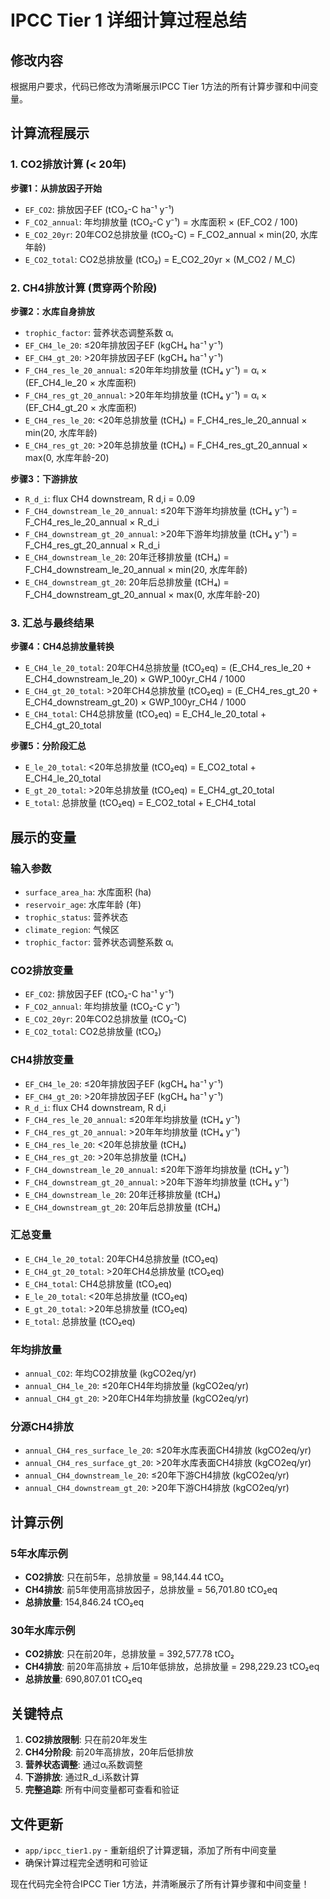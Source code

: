 # IPCC Tier 1 详细计算过程总结

## 修改内容

根据用户要求，代码已修改为清晰展示IPCC Tier 1方法的所有计算步骤和中间变量。

## 计算流程展示

### 1. CO2排放计算 (< 20年)

**步骤1：从排放因子开始**
- `EF_CO2`: 排放因子EF (tCO₂-C ha⁻¹ y⁻¹)
- `F_CO2_annual`: 年均排放量 (tCO₂-C y⁻¹) = 水库面积 × (EF_CO2 / 100)
- `E_CO2_20yr`: 20年CO2总排放量 (tCO₂-C) = F_CO2_annual × min(20, 水库年龄)
- `E_CO2_total`: CO2总排放量 (tCO₂) = E_CO2_20yr × (M_CO2 / M_C)

### 2. CH4排放计算 (贯穿两个阶段)

**步骤2：水库自身排放**
- `trophic_factor`: 营养状态调整系数 αᵢ
- `EF_CH4_le_20`: ≤20年排放因子EF (kgCH₄ ha⁻¹ y⁻¹)
- `EF_CH4_gt_20`: >20年排放因子EF (kgCH₄ ha⁻¹ y⁻¹)
- `F_CH4_res_le_20_annual`: ≤20年年均排放量 (tCH₄ y⁻¹) = αᵢ × (EF_CH4_le_20 × 水库面积)
- `F_CH4_res_gt_20_annual`: >20年年均排放量 (tCH₄ y⁻¹) = αᵢ × (EF_CH4_gt_20 × 水库面积)
- `E_CH4_res_le_20`: <20年总排放量 (tCH₄) = F_CH4_res_le_20_annual × min(20, 水库年龄)
- `E_CH4_res_gt_20`: >20年总排放量 (tCH₄) = F_CH4_res_gt_20_annual × max(0, 水库年龄-20)

**步骤3：下游排放**
- `R_d_i`: flux CH4 downstream, R d,i = 0.09
- `F_CH4_downstream_le_20_annual`: ≤20年下游年均排放量 (tCH₄ y⁻¹) = F_CH4_res_le_20_annual × R_d_i
- `F_CH4_downstream_gt_20_annual`: >20年下游年均排放量 (tCH₄ y⁻¹) = F_CH4_res_gt_20_annual × R_d_i
- `E_CH4_downstream_le_20`: 20年迁移排放量 (tCH₄) = F_CH4_downstream_le_20_annual × min(20, 水库年龄)
- `E_CH4_downstream_gt_20`: 20年后总排放量 (tCH₄) = F_CH4_downstream_gt_20_annual × max(0, 水库年龄-20)

### 3. 汇总与最终结果

**步骤4：CH4总排放量转换**
- `E_CH4_le_20_total`: 20年CH4总排放量 (tCO₂eq) = (E_CH4_res_le_20 + E_CH4_downstream_le_20) × GWP_100yr_CH4 / 1000
- `E_CH4_gt_20_total`: >20年CH4总排放量 (tCO₂eq) = (E_CH4_res_gt_20 + E_CH4_downstream_gt_20) × GWP_100yr_CH4 / 1000
- `E_CH4_total`: CH4总排放量 (tCO₂eq) = E_CH4_le_20_total + E_CH4_gt_20_total

**步骤5：分阶段汇总**
- `E_le_20_total`: <20年总排放量 (tCO₂eq) = E_CO2_total + E_CH4_le_20_total
- `E_gt_20_total`: >20年总排放量 (tCO₂eq) = E_CH4_gt_20_total
- `E_total`: 总排放量 (tCO₂eq) = E_CO2_total + E_CH4_total

## 展示的变量

### 输入参数
- `surface_area_ha`: 水库面积 (ha)
- `reservoir_age`: 水库年龄 (年)
- `trophic_status`: 营养状态
- `climate_region`: 气候区
- `trophic_factor`: 营养状态调整系数 αᵢ

### CO2排放变量
- `EF_CO2`: 排放因子EF (tCO₂-C ha⁻¹ y⁻¹)
- `F_CO2_annual`: 年均排放量 (tCO₂-C y⁻¹)
- `E_CO2_20yr`: 20年CO2总排放量 (tCO₂-C)
- `E_CO2_total`: CO2总排放量 (tCO₂)

### CH4排放变量
- `EF_CH4_le_20`: ≤20年排放因子EF (kgCH₄ ha⁻¹ y⁻¹)
- `EF_CH4_gt_20`: >20年排放因子EF (kgCH₄ ha⁻¹ y⁻¹)
- `R_d_i`: flux CH4 downstream, R d,i
- `F_CH4_res_le_20_annual`: ≤20年年均排放量 (tCH₄ y⁻¹)
- `F_CH4_res_gt_20_annual`: >20年年均排放量 (tCH₄ y⁻¹)
- `E_CH4_res_le_20`: <20年总排放量 (tCH₄)
- `E_CH4_res_gt_20`: >20年总排放量 (tCH₄)
- `F_CH4_downstream_le_20_annual`: ≤20年下游年均排放量 (tCH₄ y⁻¹)
- `F_CH4_downstream_gt_20_annual`: >20年下游年均排放量 (tCH₄ y⁻¹)
- `E_CH4_downstream_le_20`: 20年迁移排放量 (tCH₄)
- `E_CH4_downstream_gt_20`: 20年后总排放量 (tCH₄)

### 汇总变量
- `E_CH4_le_20_total`: 20年CH4总排放量 (tCO₂eq)
- `E_CH4_gt_20_total`: >20年CH4总排放量 (tCO₂eq)
- `E_CH4_total`: CH4总排放量 (tCO₂eq)
- `E_le_20_total`: <20年总排放量 (tCO₂eq)
- `E_gt_20_total`: >20年总排放量 (tCO₂eq)
- `E_total`: 总排放量 (tCO₂eq)

### 年均排放量
- `annual_CO2`: 年均CO2排放量 (kgCO2eq/yr)
- `annual_CH4_le_20`: ≤20年CH4年均排放量 (kgCO2eq/yr)
- `annual_CH4_gt_20`: >20年CH4年均排放量 (kgCO2eq/yr)

### 分源CH4排放
- `annual_CH4_res_surface_le_20`: ≤20年水库表面CH4排放 (kgCO2eq/yr)
- `annual_CH4_res_surface_gt_20`: >20年水库表面CH4排放 (kgCO2eq/yr)
- `annual_CH4_downstream_le_20`: ≤20年下游CH4排放 (kgCO2eq/yr)
- `annual_CH4_downstream_gt_20`: >20年下游CH4排放 (kgCO2eq/yr)

## 计算示例

### 5年水库示例
- **CO2排放**: 只在前5年，总排放量 = 98,144.44 tCO₂
- **CH4排放**: 前5年使用高排放因子，总排放量 = 56,701.80 tCO₂eq
- **总排放量**: 154,846.24 tCO₂eq

### 30年水库示例
- **CO2排放**: 只在前20年，总排放量 = 392,577.78 tCO₂
- **CH4排放**: 前20年高排放 + 后10年低排放，总排放量 = 298,229.23 tCO₂eq
- **总排放量**: 690,807.01 tCO₂eq

## 关键特点

1. **CO2排放限制**: 只在前20年发生
2. **CH4分阶段**: 前20年高排放，20年后低排放
3. **营养状态调整**: 通过αᵢ系数调整
4. **下游排放**: 通过R_d_i系数计算
5. **完整追踪**: 所有中间变量都可查看和验证

## 文件更新

- `app/ipcc_tier1.py` - 重新组织了计算逻辑，添加了所有中间变量
- 确保计算过程完全透明和可验证

现在代码完全符合IPCC Tier 1方法，并清晰展示了所有计算步骤和中间变量！
